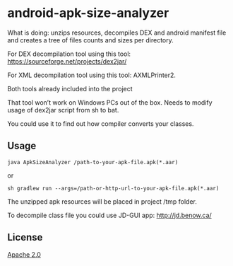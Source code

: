 # android-apk-size-analyzer
What is doing: unzips resources, decompiles DEX and android manifest file and creates a tree of files counts and sizes per directory.

For DEX decompilation tool using this tool: https://sourceforge.net/projects/dex2jar/

For XML decompilation tool using this tool: AXMLPrinter2.

Both tools already included into the project

That tool won’t work on Windows PCs out of the box. 
Needs to modify usage of dex2jar script from sh to bat.

You could use it to find out how compiler converts your classes.

## Usage 

`java ApkSizeAnalyzer /path-to-your-apk-file.apk(*.aar)`

or

`sh gradlew run --args=/path-or-http-url-to-your-apk-file.apk(*.aar)`

The unzipped apk resources will be placed in project /tmp folder.


To decompile class file you could use JD-GUI app: http://jd.benow.ca/

## License
[Apache 2.0](http://www.apache.org/licenses/LICENSE-2.0.html)
